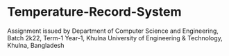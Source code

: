 # Temperature-Record-System
Assignment issued by Department of Computer Science and Engineering, Batch 2k22, Term-1 Year-1, Khulna University of Engineering &amp; Technology, Khulna, Bangladesh
